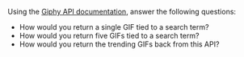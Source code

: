  Using the [Giphy API documentation](https://developers.giphy.com/docs/), answer the following questions:
* How would you return a single GIF tied to a search term?
* How would you return five GIFs tied to a search term?
* How would you return the trending GIFs back from this API?